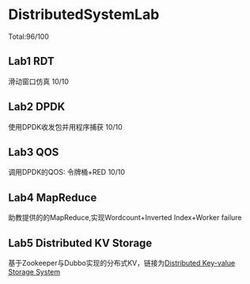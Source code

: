 # DistributedSystemLab
Total:96/100
## Lab1 RDT
滑动窗口仿真 10/10

## Lab2 DPDK
使用DPDK收发包并用程序捕获 10/10

## Lab3 QOS
调用DPDK的QOS: 令牌桶+RED 10/10

## Lab4 MapReduce
助教提供的的MapReduce,实现Wordcount+Inverted Index+Worker failure

## Lab5 Distributed KV Storage
基于Zookeeper与Dubbo实现的分布式KV，链接为[Distributed Key-value Storage System](https://github.com/sjtuzwj/DistributedKeyValueStorage)
